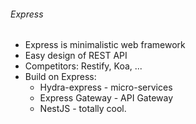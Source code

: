###### Express

* Express is minimalistic web framework
* Easy design of REST API
* Competitors: Restify, Koa, ...
* Build on Express:
    * Hydra-express - micro-services
    * Express Gateway - API Gateway 
    * NestJS - totally cool.
